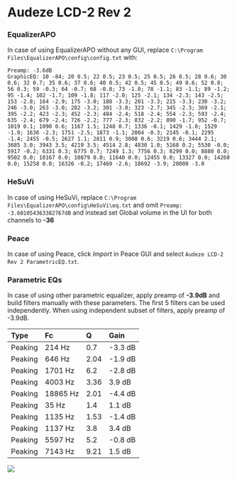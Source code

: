 # Audeze LCD-2 Rev 2

### EqualizerAPO
In case of using EqualizerAPO without any GUI, replace `C:\Program Files\EqualizerAPO\config\config.txt`
with:
```
Preamp: -3.6dB
GraphicEQ: 10 -84; 20 0.5; 22 0.5; 23 0.5; 25 0.5; 26 0.5; 28 0.6; 30 0.6; 32 0.7; 35 0.6; 37 0.6; 40 0.5; 42 0.5; 45 0.5; 49 0.6; 52 0.8; 56 0.3; 59 -0.3; 64 -0.7; 68 -0.8; 73 -1.0; 78 -1.1; 83 -1.1; 89 -1.2; 95 -1.4; 102 -1.7; 109 -1.8; 117 -2.0; 125 -2.1; 134 -2.3; 143 -2.5; 153 -2.8; 164 -2.9; 175 -3.0; 188 -3.3; 201 -3.3; 215 -3.3; 230 -3.2; 246 -3.0; 263 -3.0; 282 -3.2; 301 -3.0; 323 -2.7; 345 -2.3; 369 -2.1; 395 -2.2; 423 -2.3; 452 -2.3; 484 -2.4; 518 -2.4; 554 -2.3; 593 -2.4; 635 -2.4; 679 -2.4; 726 -2.2; 777 -2.3; 832 -2.2; 890 -1.7; 952 -0.7; 1019 0.1; 1090 0.6; 1167 1.5; 1248 0.7; 1336 -0.1; 1429 -1.0; 1529 -1.9; 1636 -2.3; 1751 -2.5; 1873 -1.1; 2004 -0.3; 2145 -0.1; 2295 -1.4; 2455 -0.5; 2627 1.1; 2811 0.9; 3008 0.6; 3219 0.6; 3444 2.1; 3685 3.0; 3943 3.5; 4219 3.5; 4514 2.8; 4830 1.0; 5168 0.2; 5530 -0.0; 5917 -0.2; 6331 0.3; 6775 0.7; 7249 1.3; 7756 0.3; 8299 0.0; 8880 0.0; 9502 0.0; 10167 0.0; 10879 0.0; 11640 0.0; 12455 0.0; 13327 0.0; 14260 0.0; 15258 0.0; 16326 -0.2; 17469 -2.6; 18692 -3.9; 20000 -3.0
```

### HeSuVi
In case of using HeSuVi, replace `C:\Program Files\EqualizerAPO\config\HeSuVi\eq.txt` and omit `Preamp:
-3.601054363382767dB` and instead set Global volume in the UI for both channels to **-36**

### Peace
In case of using Peace, click *Import* in Peace GUI and select `Audeze LCD-2 Rev 2 ParametricEQ.txt`.

### Parametric EQs
In case of using other parametric equalizer, apply preamp of **-3.9dB** and build filters manually
with these parameters. The first 5 filters can be used independently.
When using independent subset of filters, apply preamp of -3.9dB.

| Type    | Fc       |    Q | Gain    |
|:--------|:---------|:-----|:--------|
| Peaking | 214 Hz   | 0.7  | -3.3 dB |
| Peaking | 646 Hz   | 2.04 | -1.9 dB |
| Peaking | 1701 Hz  | 6.2  | -2.8 dB |
| Peaking | 4003 Hz  | 3.36 | 3.9 dB  |
| Peaking | 18865 Hz | 2.01 | -4.4 dB |
| Peaking | 35 Hz    | 1.4  | 1.1 dB  |
| Peaking | 1135 Hz  | 1.53 | -1.4 dB |
| Peaking | 1137 Hz  | 3.8  | 3.4 dB  |
| Peaking | 5597 Hz  | 5.2  | -0.8 dB |
| Peaking | 7143 Hz  | 9.21 | 1.5 dB  |

![](https://raw.githubusercontent.com/jaakkopasanen/AutoEq/master/results/headphonecom/sbaf-serious/Audeze%20LCD-2%20Rev%202/Audeze%20LCD-2%20Rev%202.png)